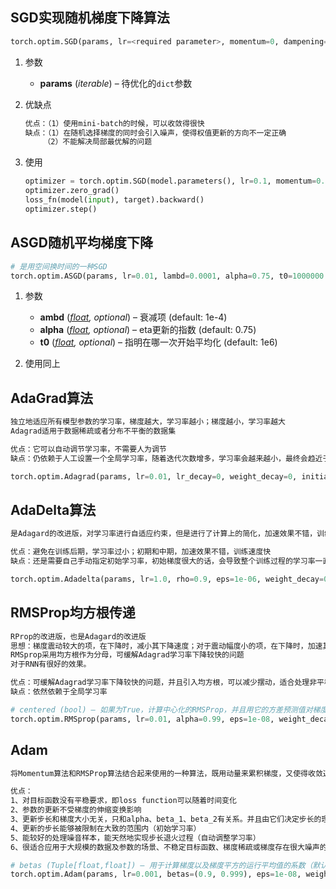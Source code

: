 ## SGD实现随机梯度下降算法

```python
torch.optim.SGD(params, lr=<required parameter>, momentum=0, dampening=0, weight_decay=0, nesterov=False)
```

1. 参数
   - **params** (*iterable*) – 待优化的`dict`参数

   

2. 优缺点

    ```tex
    优点：（1）使用mini-batch的时候，可以收敛得很快
    缺点：（1）在随机选择梯度的同时会引入噪声，使得权值更新的方向不一定正确
    	（2）不能解决局部最优解的问题
    ```

3. 使用

    ```python
    optimizer = torch.optim.SGD(model.parameters(), lr=0.1, momentum=0.9)
    optimizer.zero_grad()
    loss_fn(model(input), target).backward()
    optimizer.step()
    ```



## ASGD随机平均梯度下降


```python
# 是用空间换时间的一种SGD
torch.optim.ASGD(params, lr=0.01, lambd=0.0001, alpha=0.75, t0=1000000.0, weight_decay=0)
```

1. 参数
   - **ambd** ([*float*](https://docs.python.org/3/library/functions.html#float)*,* *optional*) – 衰减项 (default: 1e-4)
   - **alpha** ([*float*](https://docs.python.org/3/library/functions.html#float)*,* *optional*) – eta更新的指数 (default: 0.75)
   - **t0** ([*float*](https://docs.python.org/3/library/functions.html#float)*,* *optional*) – 指明在哪一次开始平均化 (default: 1e6)

2. 使用同上



## AdaGrad算法

```tex
独立地适应所有模型参数的学习率，梯度越大，学习率越小；梯度越小，学习率越大
Adagrad适用于数据稀疏或者分布不平衡的数据集

优点：它可以自动调节学习率，不需要人为调节
缺点：仍依赖于人工设置一个全局学习率，随着迭代次数增多，学习率会越来越小，最终会趋近于0
```

```python
torch.optim.Adagrad(params, lr=0.01, lr_decay=0, weight_decay=0, initial_accumulator_value=0, eps=1e-10)
```

## AdaDelta算法

```tex
是Adagard的改进版，对学习率进行自适应约束，但是进行了计算上的简化，加速效果不错，训练速度快

优点：避免在训练后期，学习率过小；初期和中期，加速效果不错，训练速度快
缺点：还是需要自己手动指定初始学习率，初始梯度很大的话，会导致整个训练过程的学习率一直很小，在模型训练的后期，模型会反复地在局部最小值附近抖动，从而导致学习时间变长
```

```python
torch.optim.Adadelta(params, lr=1.0, rho=0.9, eps=1e-06, weight_decay=0)
```

## RMSProp均方根传递

```tex
RProp的改进版，也是Adagard的改进版
思想：梯度震动较大的项，在下降时，减小其下降速度；对于震动幅度小的项，在下降时，加速其下降速度
RMSprop采用均方根作为分母，可缓解Adagrad学习率下降较快的问题
对于RNN有很好的效果。

优点：可缓解Adagrad学习率下降较快的问题，并且引入均方根，可以减少摆动，适合处理非平稳目标，对于RNN效果很好
缺点：依然依赖于全局学习率
```

```python
# centered (bool) – 如果为True，计算中心化的RMSProp，并且用它的方差预测值对梯度进行归一化
torch.optim.RMSprop(params, lr=0.01, alpha=0.99, eps=1e-08, weight_decay=0, momentum=0, centered=False)
```

## Adam

```tex
将Momentum算法和RMSProp算法结合起来使用的一种算法，既用动量来累积梯度，又使得收敛速度更快同时使得波动的幅度更小，并进行了偏差修正

优点：
1、对目标函数没有平稳要求，即loss function可以随着时间变化
2、参数的更新不受梯度的伸缩变换影响
3、更新步长和梯度大小无关，只和alpha、beta_1、beta_2有关系。并且由它们决定步长的理论上限
4、更新的步长能够被限制在大致的范围内（初始学习率）
5、能较好的处理噪音样本，能天然地实现步长退火过程（自动调整学习率）
6、很适合应用于大规模的数据及参数的场景、不稳定目标函数、梯度稀疏或梯度存在很大噪声的问题
```

```python
# betas (Tuple[float,float]) – 用于计算梯度以及梯度平方的运行平均值的系数（默认：0.9，0.999）
torch.optim.Adam(params, lr=0.001, betas=(0.9, 0.999), eps=1e-08, weight_decay=0)
```

